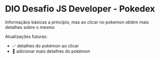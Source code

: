 # DIO Desafio JS Developer - Pokedex

Informaçãos básicas a princípio, mas ao clicar no pokemon obtém mais detalhes sobre o mesmo

Atualizações futuras:
- :white_check_mark: detalhes do pokémon ao clicar
- :black_square_button: adicionar mais detalhes do pokémon

